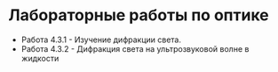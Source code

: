 # Лабораторные работы по оптике
- Работа 4.3.1 - Изучение дифракции света.
- Работа 4.3.2 - Дифракция света на ультрозвуковой волне в жидкости
